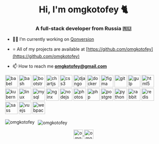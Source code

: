 <h1 align="center">Hi, I'm omgkotofey 🐈</h1>
<h3 align="center">A full-stack developer from Russia 🇷🇺</h3>

- 🧑‍💻 I’m currently working on [Qonversion](http://qonversion.io/)

- ⭐ All of my projects are available at [https://github.com/omgkotofey](https://github.com/omgkotofey)

- 📫 How to reach me **omgkotofey@gmail.com**

<p align="left">
	<img src="https://www.vectorlogo.zone/logos/babeljs/babeljs-icon.svg" alt="babel" width="40" height="40" />
	<img src="https://www.vectorlogo.zone/logos/gnu_bash/gnu_bash-icon.svg" alt="bash" width="40" height="40" /> 
	<img src="https://devicons.github.io/devicon/devicon.git/icons/bootstrap/bootstrap-plain.svg" alt="bootstrap" width="40" height="40" /> 
	<img src="https://www.chartjs.org/media/logo-title.svg" alt="chartjs" width="40" height="40" /> 
	<img src="https://devicons.github.io/devicon/devicon.git/icons/css3/css3-original-wordmark.svg" alt="css3" width="40" height="40" /> 
	<img src="https://devicons.github.io/devicon/devicon.git/icons/django/django-original.svg" alt="django" width="40" height="40" /> 
	<img src="https://devicons.github.io/devicon/devicon.git/icons/docker/docker-original-wordmark.svg" alt="docker" width="40" height="40" /> 
	<img src="https://www.vectorlogo.zone/logos/figma/figma-icon.svg" alt="figma" width="40" height="40" /> 
	<img src="https://www.vectorlogo.zone/logos/git-scm/git-scm-icon.svg" alt="git" width="40" height="40" /> 
	<img src="https://devicons.github.io/devicon/devicon.git/icons/gulp/gulp-plain.svg" alt="gulp" width="40" height="40" /> 
	<img src="https://devicons.github.io/devicon/devicon.git/icons/html5/html5-original-wordmark.svg" alt="html5" width="40" height="40" /> 
	<img src="https://www.vectorlogo.zone/logos/kubernetes/kubernetes-icon.svg" alt="kubernetes" width="40" height="40" /> 
	<img src="https://devicons.github.io/devicon/devicon.git/icons/linux/linux-original.svg" alt="linux" width="40" height="40" /> 
	<img src="https://devicons.github.io/devicon/devicon.git/icons/mysql/mysql-original-wordmark.svg" alt="mysql" width="40" height="40" /> 
	<img src="https://devicons.github.io/devicon/devicon.git/icons/nginx/nginx-original.svg" alt="nginx" width="40" height="40" />
	<img src="https://devicons.github.io/devicon/devicon.git/icons/nodejs/nodejs-original-wordmark.svg" alt="nodejs" width="40" height="40" /> 
	<img src="https://devicons.github.io/devicon/devicon.git/icons/photoshop/photoshop-plain.svg" alt="photoshop" width="40" height="40" /> 
	<img src="https://devicons.github.io/devicon/devicon.git/icons/php/php-original.svg" alt="php" width="40" height="40" /> 
	<img src="https://devicons.github.io/devicon/devicon.git/icons/postgresql/postgresql-original-wordmark.svg" alt="postgresql" width="40" height="40" /> 
	<img src="https://devicons.github.io/devicon/devicon.git/icons/python/python-original.svg" alt="python" width="40" height="40" /> 
	<img src="https://www.vectorlogo.zone/logos/rabbitmq/rabbitmq-icon.svg" alt="rabbitMQ" width="40" height="40" /> 
	<img src="https://devicons.github.io/devicon/devicon.git/icons/redis/redis-original-wordmark.svg" alt="redis" width="40" height="40" /> 
	<img src="https://devicons.github.io/devicon/devicon.git/icons/sass/sass-original.svg" alt="sass" width="40" height="40" /> 
	<img src="https://devicons.github.io/devicon/devicon.git/icons/vuejs/vuejs-original-wordmark.svg" alt="vuejs" width="40" height="40" /> 
	<img src="https://devicons.github.io/devicon/devicon.git/icons/webpack/webpack-original.svg" alt="webpack" width="40" height="40" />
</p>
<p>
	<img align="left" src="https://github-readme-stats.vercel.app/api/top-langs/?username=omgkotofey&layout=compact&hide=html" alt="omgkotofey" /></p>

<p>&nbsp;
	<img align="center" src="https://github-readme-stats.vercel.app/api?username=omgkotofey&show_icons=true" alt="omgkotofey" />
</p>
<p align="center">
	<a href="https://codepen.io/omgkotofey" target="blank">
		<img align="center" src="https://cdn.jsdelivr.net/npm/simple-icons@3.0.1/icons/codepen.svg" alt="omgkotofey" height="30" width="30" />
	</a>
	<a href="https://twitter.com/omgkotofey" target="blank">
		<img align="center" src="https://cdn.jsdelivr.net/npm/simple-icons@3.0.1/icons/twitter.svg" alt="omgkotofey" height="30" width="30" />
	</a>
</p>